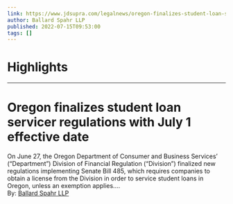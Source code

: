 ```yaml
---
link: https://www.jdsupra.com/legalnews/oregon-finalizes-student-loan-servicer-8892593/
author: Ballard Spahr LLP
published: 2022-07-15T09:53:00
tags: []
---
```

# Highlights


---
# Oregon finalizes student loan servicer regulations with July 1 effective date
On June 27, the Oregon Department of Consumer and Business Services’ (“Department”) Division of Financial Regulation (“Division”) finalized new regulations implementing Senate Bill 485, which requires companies to obtain a license from the Division in order to service student loans in Oregon, unless an exemption applies....  
By: [Ballard Spahr LLP](https://www.jdsupra.com/profile/Ballard_Spahr/)